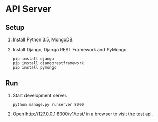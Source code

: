 # API Server

## Setup

1. Install Python 3.5, MongoDB.

2. Install Django, Django REST Framework and PyMongo.

    ```
    pip install django
    pip install djangorestframework
    pip install pymongo
    ```

## Run

1. Start development server.
    
    ```
    python manage.py runserver 8000
    ```

2. Open http://127.0.0.1:8000/v1/test/ in a browser to visit the test api. 

